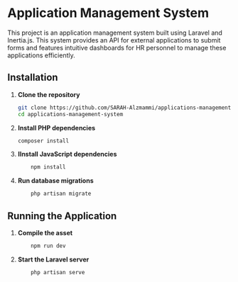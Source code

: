 # Application Management System

This project is an application management system built using Laravel and Inertia.js. This system provides an API for external applications to submit forms and features intuitive dashboards for HR personnel to manage these applications efficiently.


## Installation

1. **Clone the repository**
   ```bash
   git clone https://github.com/SARAH-Alzmammi/applications-management-system.git
   cd applications-management-system

2. **Install PHP dependencies**
     ```bash
    composer install

3. **IInstall JavaScript dependencies**
    ```bash
        npm install

4. **Run database migrations**
    ```bash
        php artisan migrate

## Running the Application

1. **Compile the asset**
    ```bash
        npm run dev
2. **Start the Laravel server**
    ```bash
        php artisan serve
   
